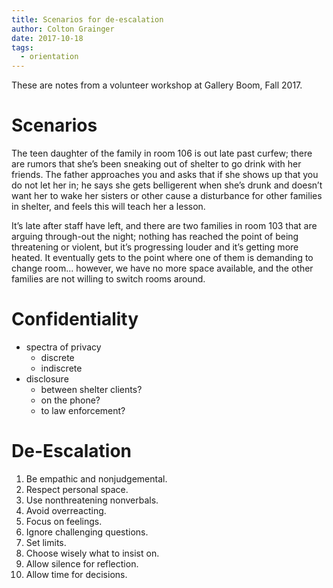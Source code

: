 ```yaml
---
title: Scenarios for de-escalation 
author: Colton Grainger
date: 2017-10-18
tags: 
  - orientation
---
```


These are notes from a volunteer workshop at Gallery Boom, Fall 2017.

# Scenarios

The teen daughter of the family in room 106  is out late past curfew; there are rumors that she’s been sneaking out of shelter to go drink with her friends. The father approaches you and asks that if she shows up that you do not let her in; he says she gets belligerent when she’s drunk and doesn’t want her to wake her sisters or other cause a disturbance for other families in shelter, and feels this will teach her a lesson. 

It’s late after staff have left, and there are two families in room 103 that are arguing through-out the night; nothing has reached the point of being threatening or violent, but it’s progressing louder and it’s getting more heated. It eventually gets to the point where one of them is demanding to change room... however, we have no more space available, and the other families are not willing to switch rooms around. 

# Confidentiality

- spectra of privacy 
	- discrete
	- indiscrete
- disclosure 
	- between shelter clients?
	- on the phone?
	- to law enforcement?

# De-Escalation

1. Be empathic and nonjudgemental.
2. Respect personal space.
3. Use nonthreatening nonverbals.
4. Avoid overreacting.
5. Focus on feelings.
6. Ignore challenging questions.
7. Set limits.
8. Choose wisely what to insist on.
9. Allow silence for reflection.
10. Allow time for decisions.

